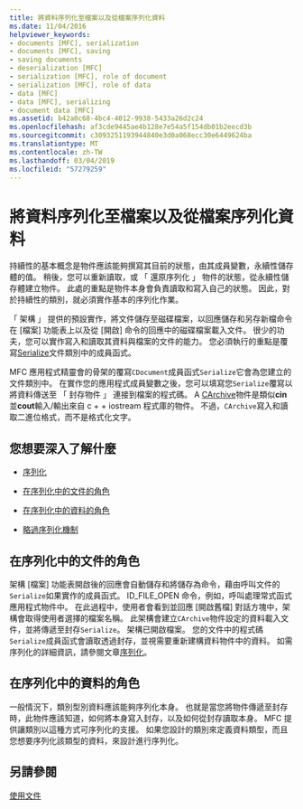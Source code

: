 ```yaml
---
title: 將資料序列化至檔案以及從檔案序列化資料
ms.date: 11/04/2016
helpviewer_keywords:
- documents [MFC], serialization
- documents [MFC], saving
- saving documents
- deserialization [MFC]
- serialization [MFC], role of document
- serialization [MFC], role of data
- data [MFC]
- data [MFC], serializing
- document data [MFC]
ms.assetid: b42a0c68-4bc4-4012-9938-5433a26d2c24
ms.openlocfilehash: af3cde9445ae4b128e7e54a5f154db01b2eecd3b
ms.sourcegitcommit: c3093251193944840e3d0a068ecc30e6449624ba
ms.translationtype: MT
ms.contentlocale: zh-TW
ms.lasthandoff: 03/04/2019
ms.locfileid: "57279259"
---
```

# <a name="serializing-data-to-and-from-files"></a>將資料序列化至檔案以及從檔案序列化資料

持續性的基本概念是物件應該能夠撰寫其目前的狀態，由其成員變數，永續性儲存體的值。 稍後，您可以重新讀取，或 「 還原序列化 」 物件的狀態，從永續性儲存體建立物件。 此處的重點是物件本身會負責讀取和寫入自己的狀態。 因此，對於持續性的類別，就必須實作基本的序列化作業。

「 架構 」 提供的預設實作，將文件儲存至磁碟檔案，以回應儲存和另存新檔命令在 [檔案] 功能表上以及從 [開啟] 命令的回應中的磁碟檔案載入文件。 很少的功夫，您可以實作寫入和讀取其資料與檔案的文件的能力。 您必須執行的重點是覆寫[Serialize](../mfc/reference/cobject-class.md#serialize)文件類別中的成員函式。

MFC 應用程式精靈會的骨架的覆寫`CDocument`成員函式`Serialize`它會為您建立的文件類別中。 在實作您的應用程式成員變數之後，您可以填寫您`Serialize`覆寫以將資料傳送至 「 封存物件 」 連接到檔案的程式碼。 A [CArchive](../mfc/reference/carchive-class.md)物件是類似**cin**並**cout**輸入/輸出來自 c + + iostream 程式庫的物件。 不過，`CArchive`寫入和讀取二進位格式，而不是格式化文字。

## <a name="what-do-you-want-to-know-more-about"></a>您想要深入了解什麼

- [序列化](../mfc/serialization-in-mfc.md)

- [在序列化中的文件的角色](#_core_the_document.92.s_role_in_serialization)

- [在序列化中的資料的角色](#_core_the_data.92.s_role_in_serialization)

- [略過序列化機制](../mfc/bypassing-the-serialization-mechanism.md)

##  <a name="_core_the_document.92.s_role_in_serialization"></a> 在序列化中的文件的角色

架構 [檔案] 功能表開啟後的回應會自動儲存和將儲存為命令，藉由呼叫文件的`Serialize`如果實作的成員函式。 ID_FILE_OPEN 命令，例如，呼叫處理常式函式應用程式物件中。 在此過程中，使用者會看到並回應 [開啟舊檔] 對話方塊中，架構會取得使用者選擇的檔案名稱。 此架構會建立`CArchive`物件設定的資料載入文件，並將傳遞至封存`Serialize`。 架構已開啟檔案。 您的文件中的程式碼`Serialize`成員函式會讀取透過封存，並視需要重新建構資料物件中的資料。 如需序列化的詳細資訊，請參閱文章[序列化](../mfc/serialization-in-mfc.md)。

##  <a name="_core_the_data.92.s_role_in_serialization"></a> 在序列化中的資料的角色

一般情況下，類別型別資料應該能夠序列化本身。 也就是當您將物件傳遞至封存時，此物件應該知道，如何將本身寫入封存，以及如何從封存讀取本身。 MFC 提供讓類別以這種方式可序列化的支援。 如果您設計的類別來定義資料類型，而且您想要序列化該類型的資料，來設計進行序列化。

## <a name="see-also"></a>另請參閱

[使用文件](../mfc/using-documents.md)
